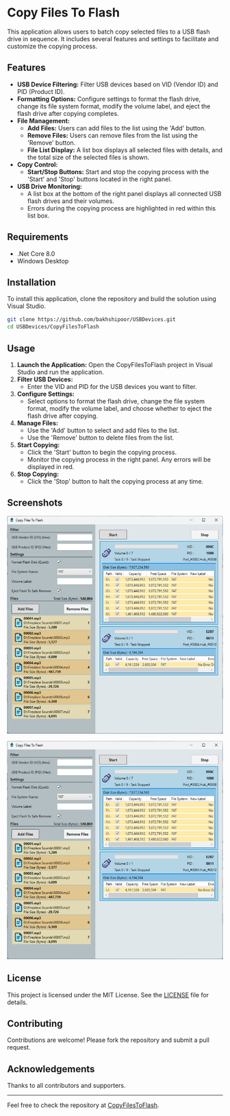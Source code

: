 
# Copy Files To Flash

This application allows users to batch copy selected files to a USB flash drive in sequence. It includes several features and settings to facilitate and customize the copying process.

## Features

- **USB Device Filtering:** Filter USB devices based on VID (Vendor ID) and PID (Product ID).
- **Formatting Options:** Configure settings to format the flash drive, change its file system format, modify the volume label, and eject the flash drive after copying completes.
- **File Management:** 
  - **Add Files:** Users can add files to the list using the 'Add' button.
  - **Remove Files:** Users can remove files from the list using the 'Remove' button.
  - **File List Display:** A list box displays all selected files with details, and the total size of the selected files is shown.
- **Copy Control:**
  - **Start/Stop Buttons:** Start and stop the copying process with the 'Start' and 'Stop' buttons located in the right panel.
- **USB Drive Monitoring:**
  - A list box at the bottom of the right panel displays all connected USB flash drives and their volumes.
  - Errors during the copying process are highlighted in red within this list box.

## Requirements

- .Net Core 8.0
- Windows Desktop

## Installation

To install this application, clone the repository and build the solution using Visual Studio.

```bash
git clone https://github.com/bakhshipoor/USBDevices.git
cd USBDevices/CopyFilesToFlash
```

## Usage

1. **Launch the Application:** Open the CopyFilesToFlash project in Visual Studio and run the application.
2. **Filter USB Devices:** 
   - Enter the VID and PID for the USB devices you want to filter.
3. **Configure Settings:**
   - Select options to format the flash drive, change the file system format, modify the volume label, and choose whether to eject the flash drive after copying.
4. **Manage Files:**
   - Use the 'Add' button to select and add files to the list.
   - Use the 'Remove' button to delete files from the list.
5. **Start Copying:**
   - Click the 'Start' button to begin the copying process.
   - Monitor the copying process in the right panel. Any errors will be displayed in red.
6. **Stop Copying:**
   - Click the 'Stop' button to halt the copying process at any time.

## Screenshots

![Main Interface Before Start](../Images/CopyFilesToFlash-01.jpg)



![Settings Panel After Start](../Images/CopyFilesToFlash-01.jpg)



## License

This project is licensed under the MIT License. See the [LICENSE](LICENSE.txt) file for details.

## Contributing

Contributions are welcome! Please fork the repository and submit a pull request.

## Acknowledgements

Thanks to all contributors and supporters.

---

Feel free to check the repository at [CopyFilesToFlash](https://github.com/bakhshipoor/USBDevices/tree/master/CopyFilesToFlash).
